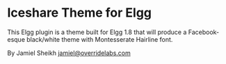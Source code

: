 # Iceshare Theme for Elgg #
This Elgg plugin is a theme built for Elgg 1.8 that will produce a Facebook-esque black/white theme with Montesserate Hairline font.

By Jamiel Sheikh
jamiel@overridelabs.com

